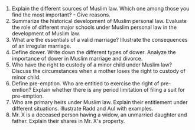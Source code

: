 1. Explain the different sources of Muslim law. Which one among those you find the most important? - Give reasons.
2. Summarize the historical development of Muslim personal law. Evaluate the role of different major schools under Muslim personal law in the development of Muslim law.
3. What are the essentials of a valid marriage? Illustrate the consequences of an irregular marriage.
4. Define dower. Write down the different types of dower. Analyze the importance of dower in Muslim marriage and divorce.
5. Who have the right to custody of a minor child under Muslim law? Discuss the circumstances when a mother loses the right to custody of minor child.
6. Define pre-emption. Who are entitled to exercise the right of pre-emtion? Explain whether there is any period limitation of filing a suit for pre-emption.
7. Who are primary heirs under Muslim law. Explain their entitlement under different situations. Illustrate Radd and Aul with examples.
8. Mr. X is a deceased person having a widow, an unmarried daughter and father. Explain their shares in Mr. X's property.